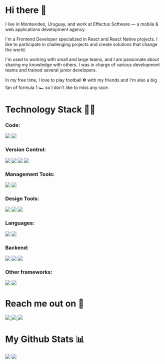 # Hi there 👋

I live in Montevideo, Uruguay, and work at Effectus Software — a mobile & web applications development agency.

I'm a Frontend Developer specialized in React and React Native projects. I like to participate in challenging projects and create solutions that change the world.

I'm used to working with small and large teams, and I am passionate about sharing my knowledge with others. I was in charge of various development teams and trained several junior developers.

In my free time, I love to play football ⚽️ with my friends and I'm also a big fan of formula 1 🏎 so I don't like to miss any race.

# Technology Stack 🧑‍💻

### Code:

<img src="https://img.shields.io/badge/React-222222?style=flat&logo=react"/> <img src="https://img.shields.io/badge/React%20Native-222222?style=flat&logo=react"/>

### Version Control:

<img src="https://img.shields.io/badge/Git-222222?style=flat&logo=git"/> <img src="https://img.shields.io/badge/GitHub-222222?style=flat&logo=github"/> <img src="https://img.shields.io/badge/GitLab-222222?style=flat&logo=gitlab"/> <img src="https://img.shields.io/badge/Bitbucket-222222?style=flat&logo=bitbucket&logoColor=267df1"/>

### Management Tools:

<img src="https://img.shields.io/badge/Jira-222222?style=flat&logo=jira&logoColor=267df1"/> <img src="https://img.shields.io/badge/Trello-222222?style=flat&logo=trello&logoColor=247df2"/>

### Design Tools:

<img src="https://img.shields.io/badge/Figma-222222?style=flat&logo=figma"/> <img src="https://img.shields.io/badge/Sketch-222222?style=flat&logo=sketch"/> <img src="https://img.shields.io/badge/Zeplin-222222?style=flat&logo=zeplin"/>

### Languages:

<img src="https://img.shields.io/badge/Javascript-222222?style=flat&logo=javascript"/> <img src="https://img.shields.io/badge/Typescript-222222?style=flat&logo=typescript"/>

### Backend:

<img src="https://img.shields.io/badge/Node-222222?style=flat&logo=nodedotjs"/> <img src="https://img.shields.io/badge/Rails-222222?style=flat&logo=rubyonrails&logoColor=red"/> <img src="https://img.shields.io/badge/Java-222222?style=flat&logo=java&logoColor=eb8f1c"/>

### Other frameworks:

<img src="https://img.shields.io/badge/Electron-222222?style=flat&logo=electron"/> <img src="https://img.shields.io/badge/Phaser-222222?style=flat&logo=phaser"/>

# Reach me out on 📱

<a href="https://www.linkedin.com/in/brunopintos98/">
 <img src="https://img.shields.io/badge/-brunopintos98-blue?style=flat-square&logo=Linkedin&logoColor=white&link=https://www.linkedin.com/in/brunopintos98/"/>
</a>

<a href="mailto: brunopintos98@gmail.com">
 <img src="https://img.shields.io/badge/-brunopintos98-c14438?style=flat-square&logo=Gmail&logoColor=white&link=mailto:brunopintos98@gmail.com"/>
</a>

 <a href="https://twitter.com/brunopintos98">
 <img src="https://img.shields.io/badge/-brunopintos98-blue?style=flat-square&logo=twitter&logoColor=white&link=https://twitter.com/brunopintos98"/>
</a>

# My Github Stats 📊

<img  src="https://github-readme-streak-stats.herokuapp.com/?user=brunopintos&show_icons=true&locale=en&layout=compact&theme=dark&line_height=0" />

<img src="https://activity-graph.herokuapp.com/graph?username=brunopintos&theme=xcode&bg_color=131313">
